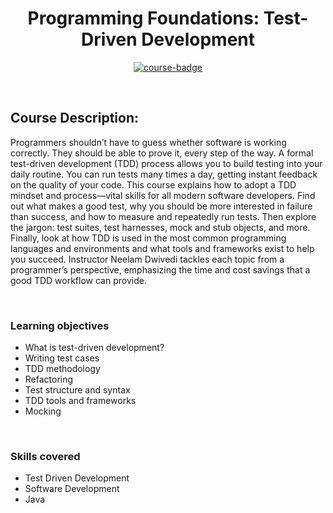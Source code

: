 <div align="center">

# Programming Foundations: Test-Driven Development

[![course-badge]][course-link]

</div>

<!-- badge info -->
[course-badge]:https://img.shields.io/badge/learning-Test%20Driven%20Development-white?logo=Linkedin&labelColor=blue&style=for-the-badge
[course-link]:https://www.linkedin.com/learning/programming-foundations-test-driven-development-3 "Programming Foundations: Test-Driven Development"

<br>

## Course Description:
Programmers shouldn’t have to guess whether software is working correctly. They should be able to prove it, every step of the way. A formal test-driven development (TDD) process allows you to build testing into your daily routine. You can run tests many times a day, getting instant feedback on the quality of your code. This course explains how to adopt a TDD mindset and process—vital skills for all modern software developers. Find out what makes a good test, why you should be more interested in failure than success, and how to measure and repeatedly run tests. Then explore the jargon: test suites, test harnesses, mock and stub objects, and more. Finally, look at how TDD is used in the most common programming languages and environments and what tools and frameworks exist to help you succeed. Instructor Neelam Dwivedi tackles each topic from a programmer’s perspective, emphasizing the time and cost savings that a good TDD workflow can provide.

<br>

###  Learning objectives
- What is test-driven development?
- Writing test cases
- TDD methodology
- Refactoring
- Test structure and syntax
- TDD tools and frameworks
- Mocking

<br>

### Skills covered
- Test Driven Development
- Software Development
- Java